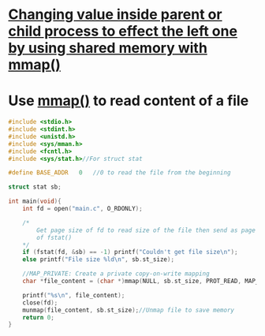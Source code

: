 # [Changing value inside parent or child process to effect the left one by using shared memory with mmap()](https://github.com/TranPhucVinh/C/blob/master/Physical%20layer/Process/Process%20cloning/Variable%20inside%20forked%20process.md#with-shared-memory-changing-variable-value-in-parentchild-process-wont-effect-the-left-one)

# Use [mmap()](https://github.com/TranPhucVinh/C/tree/master/Physical%20layer/Process/Shared%20memory#mmap) to read content of a file

```c
#include <stdio.h>
#include <stdint.h>
#include <unistd.h>
#include <sys/mman.h>
#include <fcntl.h>
#include <sys/stat.h>//For struct stat

#define BASE_ADDR   0   //0 to read the file from the beginning

struct stat sb;

int main(void){
    int fd = open("main.c", O_RDONLY);

    /*
        Get page size of fd to read size of the file then send as page size argument 
        of fstat()
    */
    if (fstat(fd, &sb) == -1) printf("Couldn't get file size\n");
    else printf("File size %ld\n", sb.st_size);

    //MAP_PRIVATE: Create a private copy-on-write mapping
    char *file_content = (char *)mmap(NULL, sb.st_size, PROT_READ, MAP_PRIVATE, fd, BASE_ADDR);

    printf("%s\n", file_content);
    close(fd);
    munmap(file_content, sb.st_size);//Unmap file to save memory
    return 0;
}
```
